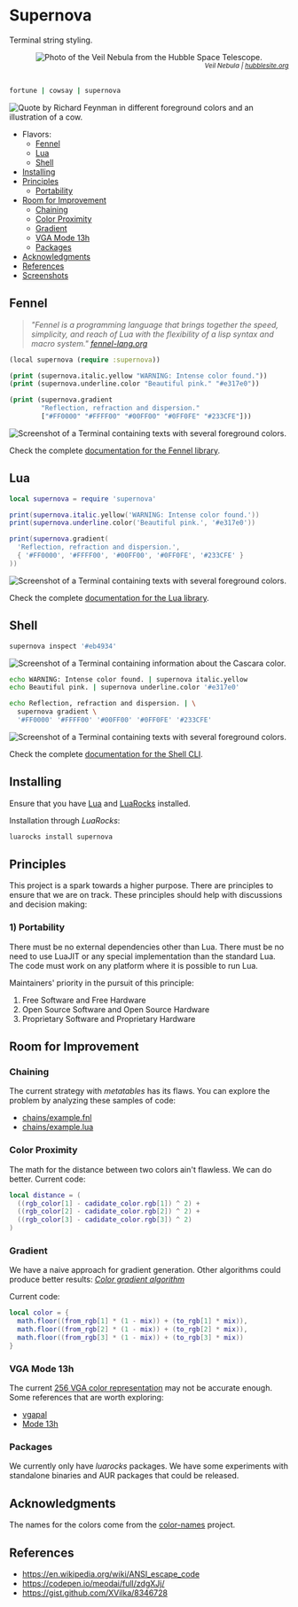 # Supernova

Terminal string styling.

<div align="center">
  <img alt="Photo of the Veil Nebula from the Hubble Space Telescope." src="https://github.com/gbaptista/supernova/blob/master/images/header.png">
</div>
<div align="right">
  <small><em>
    Veil Nebula | <a href="https://hubblesite.org/contents/media/images/2007/30/2167-Image.html">hubblesite.org</a>
  </em></small>
  <br><br>
</div>

```bash
fortune | cowsay | supernova
```

![Quote by Richard Feynman in different foreground colors and an illustration of a cow.](https://github.com/gbaptista/supernova/blob/master/images/rainbow.png)

- Flavors:
  - [Fennel](#fennel)
  - [Lua](#lua)
  - [Shell](#shell)
- [Installing](#installing)
- [Principles](#principles)
  - [Portability](#1-portability)
- [Room for Improvement](#room-for-improvement)
  - [Chaining](#room-for-improvement)
  - [Color Proximity](#color-proximity)
  - [Gradient](#gradient)
  - [VGA Mode 13h](#vga-mode-13h)
  - [Packages](#packages)
- [Acknowledgments](#acknowledgments)
- [References](#references)
- [Screenshots](#screenshots)

## Fennel

> _"Fennel is a programming language that brings together the speed, simplicity, and reach of Lua with the flexibility of a lisp syntax and macro system." [fennel-lang.org](https://fennel-lang.org)_

```clj
(local supernova (require :supernova))

(print (supernova.italic.yellow "WARNING: Intense color found."))
(print (supernova.underline.color "Beautiful pink." "#e317e0"))

(print (supernova.gradient
        "Reflection, refraction and dispersion."
        ["#FF0000" "#FFFF00" "#00FF00" "#0FF0FE" "#233CFE"]))
```

![Screenshot of a Terminal containing texts with several foreground colors.](https://github.com/gbaptista/supernova/blob/master/images/demo.png)

Check the complete [documentation for the Fennel library](https://github.com/gbaptista/supernova/blob/master/README-Fennel.md).

## Lua

```lua
local supernova = require 'supernova'

print(supernova.italic.yellow('WARNING: Intense color found.'))
print(supernova.underline.color('Beautiful pink.', '#e317e0'))

print(supernova.gradient(
  'Reflection, refraction and dispersion.',
  { '#FF0000', '#FFFF00', '#00FF00', '#0FF0FE', '#233CFE' }
))
```

![Screenshot of a Terminal containing texts with several foreground colors.](https://github.com/gbaptista/supernova/blob/master/images/demo.png)

Check the complete [documentation for the Lua library](https://github.com/gbaptista/supernova/blob/master/README-Lua.md).

## Shell

```bash
supernova inspect '#eb4934'
```

![Screenshot of a Terminal containing information about the Cascara color.](https://github.com/gbaptista/supernova/blob/master/images/inspect.png)

```bash
echo WARNING: Intense color found. | supernova italic.yellow
echo Beautiful pink. | supernova underline.color '#e317e0'

echo Reflection, refraction and dispersion. | \
  supernova gradient \
  '#FF0000' '#FFFF00' '#00FF00' '#0FF0FE' '#233CFE'
```

![Screenshot of a Terminal containing texts with several foreground colors.](https://github.com/gbaptista/supernova/blob/master/images/demo.png)

Check the complete [documentation for the Shell CLI](https://github.com/gbaptista/supernova/blob/master/README-Shell.md).

## Installing

Ensure that you have [Lua](https://www.lua.org/start.html) and [LuaRocks](https://github.com/luarocks/luarocks/wiki/Download) installed.

Installation through _LuaRocks_:

```bash
luarocks install supernova
```

## Principles

This project is a spark towards a higher purpose. There are principles to ensure that we are on track. These principles should help with discussions and decision making:

### 1) Portability

There must be no external dependencies other than Lua. There must be no need to use LuaJIT or any special implementation than the standard Lua. The code must work on any platform where it is possible to run Lua.

Maintainers' priority in the pursuit of this principle:

1) Free Software and Free Hardware
2) Open Source Software and Open Source Hardware
3) Proprietary Software and Proprietary Hardware

## Room for Improvement

### Chaining

The current strategy with _metatables_ has its flaws. You can explore the problem by analyzing these samples of code:

- [chains/example.fnl](https://git.sr.ht/~gbaptista/shortcodes/tree/master/chains/example.fnl)
- [chains/example.lua](https://git.sr.ht/~gbaptista/shortcodes/tree/master/chains/example.lua)

### Color Proximity

The math for the distance between two colors ain't flawless. We can do better. Current code:

```lua
local distance = (
  ((rgb_color[1] - cadidate_color.rgb[1]) ^ 2) +
  ((rgb_color[2] - cadidate_color.rgb[2]) ^ 2) +
  ((rgb_color[3] - cadidate_color.rgb[3]) ^ 2)
)
```

### Gradient

We have a naive approach for gradient generation. Other algorithms could produce better results: [_Color gradient algorithm_](https://stackoverflow.com/questions/22607043/color-gradient-algorithm)

Current code:
```lua
local color = {
  math.floor((from_rgb[1] * (1 - mix)) + (to_rgb[1] * mix)),
  math.floor((from_rgb[2] * (1 - mix)) + (to_rgb[2] * mix)),
  math.floor((from_rgb[3] * (1 - mix)) + (to_rgb[3] * mix))
}
```

### VGA Mode 13h

The current [256 VGA color representation](https://github.com/gbaptista/supernova/blob/master/supernova/core/reductor/256_vga.lua) may not be accurate enough. Some references that are worth exploring:
- [vgapal](https://github.com/canidlogic/vgapal)
- [Mode 13h](https://en.wikipedia.org/wiki/Mode_13h)

### Packages

We currently only have _luarocks_ packages. We have some experiments with standalone binaries and AUR packages that could be released.

## Acknowledgments

The names for the colors come from the [color-names](https://github.com/meodai/color-names) project.


## References
- https://en.wikipedia.org/wiki/ANSI_escape_code
- https://codepen.io/meodai/full/zdgXJj/
- https://gist.github.com/XVilka/8346728
